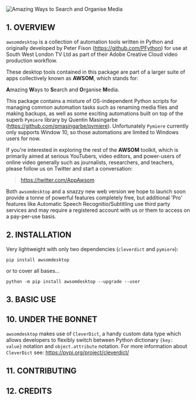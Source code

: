 ![Amazing Ways to Search and Organise Media](https://github.com/PFython/awsomdesktop/blob/main/logo.png)

## 1. OVERVIEW

`awsomdesktop` is a collection of automation tools written in Python and
originally developed by Peter Fison (https://github.com/PFython) for use at
South West London TV Ltd as part of their Adobe Creative Cloud video production
workflow.

These desktop tools contained in this package are part of a larger suite of apps
collectively known as **AWSOM**, which stands for:

**A**mazing **W**ays to **S**earch and **O**rganise **M**edia.

This package contains a mixture of OS-independent Python scripts for managing
common automation tasks such as renaming media files and making backups, as well
as some exciting automations built on top of the superb `Pymiere` library by
Quentin Masingarbe (https://github.com/qmasingarbe/pymiere).  Unfortunately
`Pymiere` currently only supports Window 10, so those automations are limited
to Windows users for now.

If you're interested in exploring the rest of the **AWSOM** toolkit, which is
primarily aimed at serious YouTubers, video editors, and power-users of online
video generally such as journalists, researchers, and teachers, please follow us
on Twitter and start a conversation:

> https://twitter.com/AppAwsom

Both `awsomdesktop` and a snazzy new web version we hope to launch soon provide a
tonne of powerful features completely free, but additional 'Pro' features like
Automatic Speech Recognitio/Subtitling use third party services and may require
a registered account with us or them to access on a pay-per-use basis.


## 2. INSTALLATION

Very lightweight with only two dependencies (`cleverdict` and `pymiere`):

    pip install awsomdesktop

or to cover all bases...

    python -m pip install awsomdesktop --upgrade --user

## 3. BASIC USE

## 10. UNDER THE BONNET

`awsomdesktop` makes use of `CleverDict`, a handy custom data type which allows
developers to flexibly switch between Python dictionary `{key: value}` notation
and `object.attribute` notation.  For more information about `CleverDict` see:
https://pypi.org/project/cleverdict/

## 11. CONTRIBUTING

## 12. CREDITS

